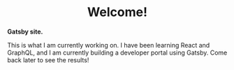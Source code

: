 <h1 align="center">
  Welcome!
</h1>

**Gatsby site.**

   This is what I am currently working on. I have been learning React and GraphQL, and I am currently building a developer portal using Gatsby. Come back later to see the results!
